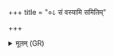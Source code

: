 +++
title = "०८ सं वस्यामि समितिम्"

+++
<details><summary>मूलम् (GR)</summary>

सं वस्यामि समितिं  
मधुना वाचम् आञ्जिषम् ।  
युष्माकम् अन्ये शृण्वन्तु-  
-उदितं सङ्गते जने ॥
</details>